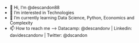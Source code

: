 - 👋 Hi, I’m @descandon88
- 👀 I’m interested in Technologies
- 🌱 I’m currently learning Data Science, Python, Economics and Complexity
- 📫 How to reach me --> Datacamp: @descandonv | Linkedin: davidescandonv  | Twitter: @dscandon



<!---
descandon88/descandon88 is a ✨ special ✨ repository because its `README.md` (this file) appears on your GitHub profile.
You can click the Preview link to take a look at your changes.
--->
